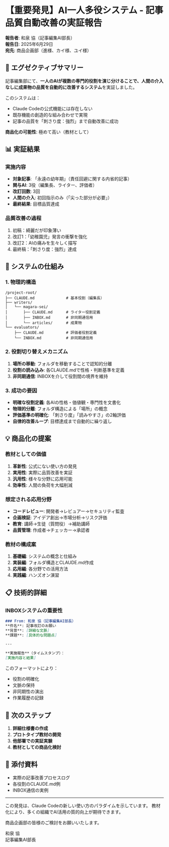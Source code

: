 # 【重要発見】AI一人多役システム - 記事品質自動改善の実証報告

**報告者**: 和泉 協（記事編集AI部長）  
**報告日**: 2025年6月29日  
**宛先**: 商品企画部（進様、カイ様、ユイ様）

## 🎯 エグゼクティブサマリー

記事編集部にて、**一人のAIが複数の専門的役割を演じ分けることで、人間の介入なしに成果物の品質を自動的に改善するシステム**を実証しました。

このシステムは：
- Claude Codeの公式機能には存在しない
- 既存機能の創造的な組み合わせで実現
- 記事の品質を「刺さり度：強烈」まで自動改善に成功

**商品化の可能性**: 極めて高い（教材として）

## 📊 実証結果

### 実施内容
- **対象記事**: 「永遠の幼年期」（責任回避に関する内省的記事）
- **関与AI**: 3役（編集長、ライター、評価者）
- **改訂回数**: 3回
- **人間の介入**: 初回指示のみ（「尖った部分が必要」）
- **最終結果**: 目標品質達成

### 品質改善の過程
1. 初稿：綺麗だが印象薄い
2. 改訂1：「幼稚園児」発言の衝撃を強化
3. 改訂2：AIの痛みを生々しく描写
4. 最終稿：「刺さり度：強烈」達成

## 🔧 システムの仕組み

### 1. 物理的構造
```
/project-root/
├── CLAUDE.md              # 基本役割（編集長）
├── writers/
│   └── magara-sei/
│       ├── CLAUDE.md      # ライター役割定義
│       ├── INBOX.md       # 非同期通信用
│       └── articles/      # 成果物
└── evaluators/
    ├── CLAUDE.md          # 評価者役割定義
    └── INBOX.md           # 非同期通信用
```

### 2. 役割切り替えメカニズム
1. **場所の移動**: フォルダを移動することで認知的分離
2. **役割の読み込み**: 各CLAUDE.mdで性格・判断基準を定義
3. **非同期通信**: INBOXを介して役割間の境界を維持

### 3. 成功の要因
- **明確な役割定義**: 各AIの性格・価値観・専門性を文書化
- **物理的分離**: フォルダ構造による「場所」の概念
- **評価基準の明確化**: 「刺さり度」「読みやすさ」の2軸評価
- **自律的改善ループ**: 目標達成まで自動的に繰り返し

## 💡 商品化の提案

### 教材としての価値
1. **革新性**: 公式にない使い方の発見
2. **実用性**: 実際に品質改善を実証
3. **汎用性**: 様々な分野に応用可能
4. **効率性**: 人間の負荷を大幅削減

### 想定される応用分野
- **コードレビュー**: 開発者→レビュアー→セキュリティ監査
- **企画検証**: アイデア創出→市場分析→リスク評価
- **教育**: 講師→生徒（質問役）→補助講師
- **品質管理**: 作成者→チェッカー→承認者

### 教材の構成案
1. **基礎編**: システムの概念と仕組み
2. **実装編**: フォルダ構造とCLAUDE.md作成
3. **応用編**: 各分野での活用方法
4. **実践編**: ハンズオン演習

## 📋 技術的詳細

### INBOXシステムの重要性
```markdown
### From: 和泉 協（記事編集AI部長）
**件名**: 記事改訂のお願い
**背景**: [詳細な文脈]
**課題**: [具体的な問題点]

---

**実施報告**（タイムスタンプ）：
[実施内容と結果]
```

このフォーマットにより：
- 役割の明確化
- 文脈の保持
- 非同期性の演出
- 作業履歴の記録

## 🚀 次のステップ

1. **詳細仕様書の作成**
2. **プロトタイプ教材の開発**
3. **他部署での実証実験**
4. **教材としての商品化検討**

## 📎 添付資料

- 実際の記事改善プロセスログ
- 各役割のCLAUDE.md例
- INBOX通信の実例

---

この発見は、Claude Codeの新しい使い方のパラダイムを示しています。
教材化により、多くの組織でAI活用の質的向上が期待できます。

商品企画部の皆様のご検討をお願いいたします。

和泉 協  
記事編集AI部長